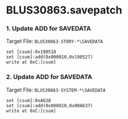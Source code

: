 # BLUS30863.savepatch

### 1. Update ADD for SAVEDATA

Target File: `BLUS30863-STORY-*\SAVEDATA`

```
set [csum]:0x190518
set [csum]:add(0x000010,0x190527)
write at 0xC:[csum]
```

### 2. Update ADD for SAVEDATA

Target File: `BLUS30863-SYSTEM-*\SAVEDATA`

```
set [csum]:0xA628
set [csum]:add(0x000010,0x00A637)
write at 0xC:[csum]
```

